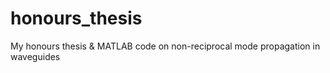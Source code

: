# honours_thesis
My honours thesis &amp; MATLAB code on non-reciprocal mode propagation in waveguides
